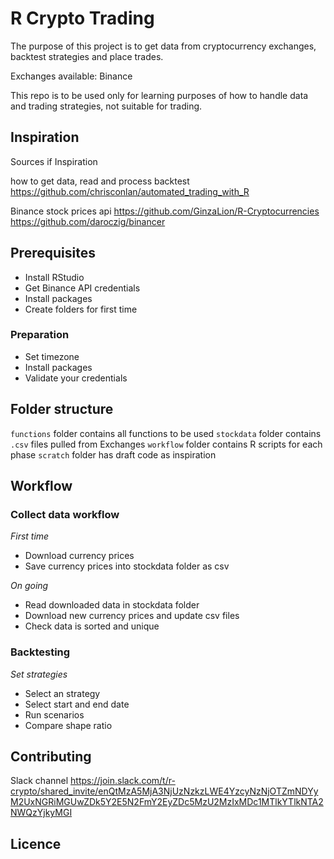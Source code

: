 # R Crypto Trading

The purpose of this project is to get data from cryptocurrency exchanges, backtest strategies and place trades.

Exchanges available: Binance

This repo is to be used only for learning purposes of how to handle data and trading strategies, not suitable for trading.

## Inspiration

Sources if Inspiration

how to get data, read and process backtest
https://github.com/chrisconlan/automated_trading_with_R

Binance stock prices api
https://github.com/GinzaLion/R-Cryptocurrencies
https://github.com/daroczig/binancer

## Prerequisites

* Install RStudio
* Get Binance API credentials
* Install packages
* Create folders for first time

### Preparation
* Set timezone
* Install packages
* Validate your credentials

## Folder structure
`functions` folder contains all functions to be used
`stockdata` folder contains  `.csv` files pulled from Exchanges
`workflow` folder contains R scripts for each phase
`scratch` folder has draft code as inspiration

## Workflow

### Collect data workflow
*First time*
* Download currency prices
* Save currency prices into stockdata folder as csv

*On going*
* Read downloaded data in stockdata folder
* Download new currency prices and update csv files
* Check data is sorted and unique

### Backtesting
*Set strategies*
* Select an strategy
* Select start and end date
* Run scenarios
* Compare shape ratio

## Contributing

Slack channel
https://join.slack.com/t/r-crypto/shared_invite/enQtMzA5MjA3NjUzNzkzLWE4YzcyNzNjOTZmNDYyM2UxNGRiMGUwZDk5Y2E5N2FmY2EyZDc5MzU2MzIxMDc1MTlkYTlkNTA2NWQzYjkyMGI

## Licence
